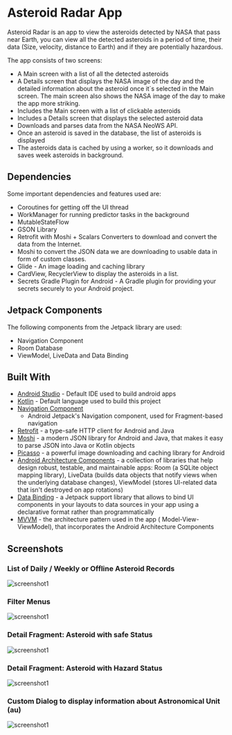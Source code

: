 # Asteroid Radar App

Asteroid Radar is an app to view the asteroids detected by NASA that pass near Earth, you can view
all the detected asteroids in a period of time, their data (Size, velocity, distance to Earth) and
if they are potentially hazardous.

The app consists of two screens:
- A Main screen with a list of all the detected asteroids
- A Details screen that displays the NASA image of the day and the detailed information about the
  asteroid once it´s selected in the Main screen. The main screen also shows the NASA image of the
  day to make the app more striking.
- Includes the Main screen with a list of clickable asteroids
- Includes a Details screen that displays the selected asteroid data
- Downloads and parses data from the NASA NeoWS API.
- Once an asteroid is saved in the database, the list of asteroids is displayed
- The asteroids data is cached by using a worker, so it downloads and saves week asteroids in
  background.

## Dependencies
Some important dependencies and features used are:
- Coroutines for getting off the UI thread
- WorkManager for running predictor tasks in the background
- MutableStateFlow
- GSON Library
- Retrofit with Moshi + Scalars Converters to download and convert the data from the Internet.
- Moshi to convert the JSON data we are downloading to usable data in form of custom classes.
- Glide - An image loading and caching library
- CardView, RecyclerView to display the asteroids in a list.
- Secrets Gradle Plugin for Android - A Gradle plugin for providing your secrets securely to your
  Android project.

## Jetpack Components
The following components from the Jetpack library are used:
- Navigation Component
- Room Database
- ViewModel, LiveData and Data Binding

## Built With
* [Android Studio](https://developer.android.com/studio) - Default IDE used to build android apps
* [Kotlin](https://kotlinlang.org/) - Default language used to build this project
* [Navigation Component](https://developer.android.com/guide/navigation/navigation-getting-started)
    - Android Jetpack's Navigation component, used for Fragment-based navigation
* [Retrofit](https://github.com/square/retrofit) - a type-safe HTTP client for Android and Java
* [Moshi](https://github.com/square/moshi) - a modern JSON library for Android and Java, that makes
  it easy to parse JSON into Java or Kotlin objects
* [Picasso](https://square.github.io/picasso) - a powerful image downloading and caching library for
  Android
* [Android Architecture Components](https://developer.android.com/topic/libraries/architecture) - a
  collection of libraries that help design robust, testable, and maintainable apps: Room (a SQLite
  object mapping library), LiveData (builds data objects that notify views when the underlying
  database changes), ViewModel (stores UI-related data that isn't destroyed on app rotations)
* [Data Binding](https://developer.android.com/topic/libraries/data-binding) - a Jetpack support
  library that allows to bind UI components in your layouts to data sources in your app using a
  declarative format rather than programmatically
* [MVVM](https://developer.android.com/jetpack/guide) - the architecture pattern used in the app (
  Model-View-ViewModel), that incorporates the Android Architecture Components

## Screenshots

### List of Daily / Weekly or Offline Asteroid Records

![screenshot1](screenshots/screen_1.png)

### Filter Menus

![screenshot1](screenshots/screen_0.png)

### Detail Fragment: Asteroid with safe Status

![screenshot1](screenshots/screen_3.png)

### Detail Fragment: Asteroid with Hazard Status

![screenshot1](screenshots/screen_2.png)

### Custom Dialog to display information about Astronomical Unit (au)

![screenshot1](screenshots/screen_4.png)